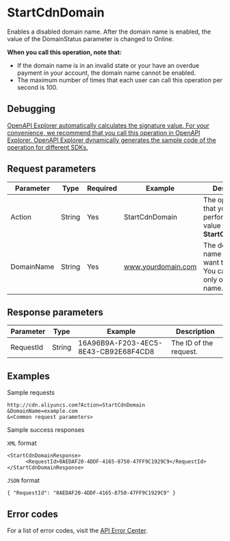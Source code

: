 # StartCdnDomain

Enables a disabled domain name. After the domain name is enabled, the value of the DomainStatus parameter is changed to Online.

**When you call this operation, note that:**

-   If the domain name is in an invalid state or your have an overdue payment in your account, the domain name cannot be enabled.
-   The maximum number of times that each user can call this operation per second is 100.

## Debugging

[OpenAPI Explorer automatically calculates the signature value. For your convenience, we recommend that you call this operation in OpenAPI Explorer. OpenAPI Explorer dynamically generates the sample code of the operation for different SDKs.](https://api.aliyun.com/#product=Cdn&api=StartCdnDomain&type=RPC&version=2018-05-10)

## Request parameters

|Parameter|Type|Required|Example|Description|
|---------|----|--------|-------|-----------|
|Action|String|Yes|StartCdnDomain|The operation that you want to perform. Set the value to **StartCdnDomain**. |
|DomainName|String|Yes|www.yourdomain.com|The domain name that you want to enable. You can specify only one domain name. |

## Response parameters

|Parameter|Type|Example|Description|
|---------|----|-------|-----------|
|RequestId|String|16A96B9A-F203-4EC5-8E43-CB92E68F4CD8|The ID of the request. |

## Examples

Sample requests

```
http://cdn.aliyuncs.com?Action=StartCdnDomain
&DomainName=example.com
&<Common request parameters>
```

Sample success responses

`XML` format

```
<StartCdnDomainResponse>
	  <RequestId>0AEDAF20-4DDF-4165-8750-47FF9C1929C9</RequestId>
</StartCdnDomainResponse>
```

`JSON` format

```
{ "RequestId": "0AEDAF20-4DDF-4165-8750-47FF9C1929C9" }
```

## Error codes

For a list of error codes, visit the [API Error Center](https://error-center.alibabacloud.com/status/product/Cdn).

